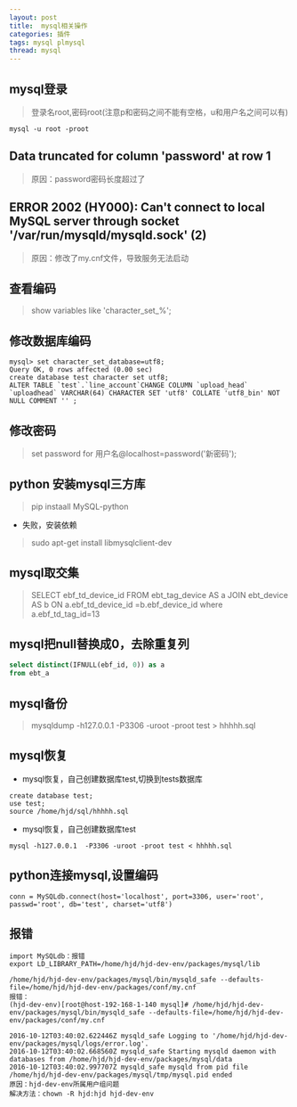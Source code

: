 ```yaml
---
layout: post
title:  mysql相关操作
categories: 插件
tags: mysql plmysql
thread: mysql
---
```


## mysql登录

> 登录名root,密码root(注意p和密码之间不能有空格，u和用户名之间可以有)
```
mysql -u root -proot
```

## Data truncated for column 'password' at row 1
> 原因：password密码长度超过了

## ERROR 2002 (HY000): Can't connect to local MySQL server through socket '/var/run/mysqld/mysqld.sock' (2)
> 原因：修改了my.cnf文件，导致服务无法启动

## 查看编码
> show variables like 'character_set_%';

## 修改数据库编码
```
mysql> set character_set_database=utf8;
Query OK, 0 rows affected (0.00 sec)
create database test character set utf8;
ALTER TABLE `test`.`line_account`CHANGE COLUMN `upload_head` `uploadhead` VARCHAR(64) CHARACTER SET 'utf8' COLLATE 'utf8_bin' NOT NULL COMMENT '' ;
```

## 修改密码
> set password for 用户名@localhost=password('新密码');

## python 安装mysql三方库
> pip instaall MySQL-python 

* 失败，安装依赖
> sudo apt-get install libmysqlclient-dev


## mysql取交集
> SELECT ebf_td_device_id FROM ebt_tag_device AS a JOIN ebt_device AS b ON a.ebf_td_device_id =b.ebf_device_id where a.ebf_td_tag_id=13

## mysql把null替换成0，去除重复列
```sql
select distinct(IFNULL(ebf_id, 0)) as a
from ebt_a
```

## mysql备份
> mysqldump -h127.0.0.1  -P3306 -uroot -proot test > hhhhh.sql

## mysql恢复
* mysql恢复，自己创建数据库test,切换到tests数据库
```
create database test;
use test;
source /home/hjd/sql/hhhhh.sql
```

* mysql恢复，自己创建数据库test
```
mysql -h127.0.0.1  -P3306 -uroot -proot test < hhhhh.sql
```

## python连接mysql,设置编码
```
conn = MySQLdb.connect(host='localhost', port=3306, user='root', passwd='root', db='test', charset='utf8')
```

## 报错
```
import MySQLdb：报错
export LD_LIBRARY_PATH=/home/hjd/hjd-dev-env/packages/mysql/lib

/home/hjd/hjd-dev-env/packages/mysql/bin/mysqld_safe --defaults-file=/home/hjd/hjd-dev-env/packages/conf/my.cnf
报错：
(hjd-dev-env)[root@host-192-168-1-140 mysql]# /home/hjd/hjd-dev-env/packages/mysql/bin/mysqld_safe --defaults-file=/home/hjd/hjd-dev-env/packages/conf/my.cnf

2016-10-12T03:40:02.622446Z mysqld_safe Logging to '/home/hjd/hjd-dev-env/packages/mysql/logs/error.log'.
2016-10-12T03:40:02.668560Z mysqld_safe Starting mysqld daemon with databases from /home/hjd/hjd-dev-env/packages/mysql/data
2016-10-12T03:40:02.997707Z mysqld_safe mysqld from pid file /home/hjd/hjd-dev-env/packages/mysql/tmp/mysql.pid ended
原因：hjd-dev-env所属用户组问题
解决方法：chown -R hjd:hjd hjd-dev-env
```
